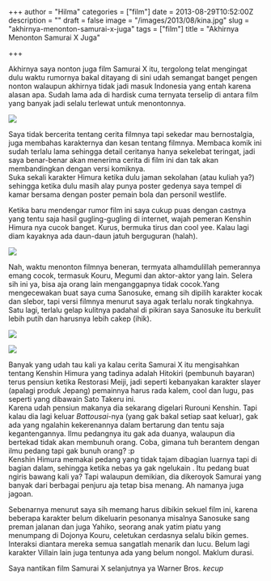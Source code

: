 +++
author = "Hilma"
categories = ["film"]
date = 2013-08-29T10:52:00Z
description = ""
draft = false
image = "/images/2013/08/kina.jpg"
slug = "akhirnya-menonton-samurai-x-juga"
tags = ["film"]
title = "Akhirnya Menonton Samurai X Juga"

+++

Akhirnya saya nonton juga film Samurai X itu, tergolong telat mengingat dulu waktu rumornya bakal ditayang di sini udah semangat banget pengen nonton walaupun akhirnya tidak jadi masuk Indonesia yang entah karena alasan apa. Sudah lama ada di hardisk cuma ternyata terselip di antara film yang banyak jadi selalu terlewat untuk menontonnya.

![](https://i0.wp.com/3.bp.blogspot.com/--Y1AWaZ9olo/UN6x-Dvs34I/AAAAAAAAAGs/jJ0cTWWbqnU/s400/Rurouni+Kenshin+movie.jpg?resize=400%2C226)

Saya tidak bercerita tentang cerita filmnya tapi sekedar mau bernostalgia, juga membahas karakternya dan kesan tentang filmnya. Membaca komik ini sudah terlalu lama sehingga detail ceritanya hanya sekelebat teringat, jadi saya benar-benar akan menerima cerita di film ini dan tak akan membandingkan dengan versi komiknya.  
 Suka sekali karakter Himura ketika dulu jaman sekolahan (atau kuliah ya?) sehingga ketika dulu masih alay punya poster gedenya saya tempel di kamar bersama dengan poster pemain bola dan personil westlife.

Ketika baru mendengar rumor film ini saya cukup puas dengan castnya yang tentu saja hasil gugling-gugling di internet, wajah pemeran Kenshin Himura nya cucok banget. Kurus, bermuka tirus dan cool yee. Kalau lagi diam kayaknya ada daun-daun jatuh berguguran (halah).

![](https://i2.wp.com/1.bp.blogspot.com/-pNS-kTHkIK0/UOJB9xAaMeI/AAAAAAAAAjM/ZWZJwU5h9tg/s400/kina.jpg?resize=400%2C142)

Nah, waktu menonton filmnya beneran, termyata alhamdulillah pemerannya emang cocok, termasuk Kouru, Megumi dan aktor-aktor yang lain. Selera sih ini ya, bisa aja orang lain menganggapnya tidak cocok.Yang mengecewakan buat saya cuma Sanosuke, emang sih dipilih karakter kocak dan slebor, tapi versi filmnya menurut saya agak terlalu norak tingkahnya. Satu lagi, terlalu gelap kulitnya padahal di pikiran saya Sanosuke itu berkulit lebih putih dan harusnya lebih cakep (ihik).

![](https://i0.wp.com/1.bp.blogspot.com/-Ce1Sf3coCOY/UX-NDuwCtOI/AAAAAAAAATs/BeesBOIVi0A/s320/munetaka+aoki.png?resize=320%2C212)

![](https://i2.wp.com/www.oocities.org/tokyo/bay/6363/pic/profile/sanosuke.jpg?resize=317%2C320)

Banyak yang udah tau kali ya kalau cerita Samurai X itu mengisahkan tentang Kenshin Himura yang tadinya adalah Hitokiri (pembunuh bayaran) terus pensiun ketika Restorasi Meiji, jadi seperti kebanyakan karakter slayer (apalagi produk Jepang) pemainnya harus rada kalem, cool dan lugu, pas seperti yang dibawain Sato Takeru ini.  
 Karena udah pensiun makanya dia sekarang digelari Rurouni Kenshin. Tapi kalau dia lagi keluar *Battousai*-nya (yang gak bakal setiap saat keluar), gak ada yang ngalahin kekerenannya dalam bertarung dan tentu saja kegantengannya. Ilmu pedangnya itu gak ada duanya, walaupun dia bertekad tidak akan membunuh orang. Coba, gimana tuh berantem dengan ilmu pedang tapi gak bunuh orang? :p  
 Kenshin Himura memakai pedang yang tidak tajam dibagian luarnya tapi di bagian dalam, sehingga ketika nebas ya gak ngelukain . Itu pedang buat ngiris bawang kali ya? Tapi walaupun demikian, dia dikeroyok Samurai yang banyak dari berbagai penjuru aja tetap bisa menang. Ah namanya juga jagoan.

Sebenarnya menurut saya sih memang harus dibikin sekuel film ini, karena beberapa karakter belum dikeluarin pesonanya misalnya Sanosuke sang preman jalanan dan juga Yahiko, seorang anak yatim piatu yang menumpang di Dojonya Kouru, celetukan cerdasnya selalu bikin gemes. Interaksi diantara mereka semua sangatlah menarik dan lucu. Belum lagi karakter Villain lain juga tentunya ada yang belum nongol. Maklum durasi.

Saya nantikan film Samurai X selanjutnya ya Warner Bros. *kecup*

